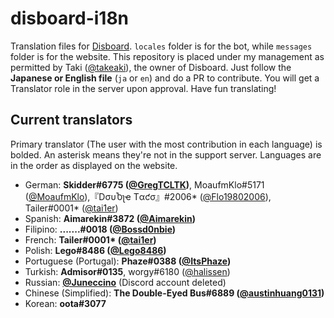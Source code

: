 # disboard-i18n
Translation files for [Disboard](https://disboard.org). `locales` folder is for the bot, while `messages` folder is for the website. This repository is placed under my management as permitted by Taki ([@takeaki](https://github.com/takeaki)), the owner of Disboard. Just follow the **Japanese or English file** (`ja` or `en`) and do a PR to contribute. You will get a Translator role in the server upon approval. Have fun translating!

## Current translators
Primary translator (The user with the most contribution in each language) is bolded. An asterisk means they're not in the support server. Languages are in the order as displayed on the website.

* German: **Skidder#6775 ([@GregTCLTK](https://github.com/GregTCLTK))**, MoaufmKlo#5171 ([@MoaufmKlo](https://github.com/MoaufmKlo)),『DσυႦʅҽ Tαƈσ』#2006\* ([@Flo19802006](https://github.com/Flo19802006)), Tailer#0001\* ([@tai1er](https://github.com/tai1er))
* Spanish: **Aimarekin#3872 ([@Aimarekin](https://github.com/Aimarekin))**
* Filipino: **.......#0018 ([@Bossd0nbie](https://github.com/Bossd0nbie))**
* French: **Tailer#0001\* ([@tai1er](https://github.com/tai1er))**
* Polish: **Lego#8486 ([@Lego8486](https://github.com/Lego8486))**
* Portuguese (Portugal): **Phaze#0388 ([@ItsPhaze](https://github.com/ItsPhaze))**
* Turkish: **Admisor#0135**, worgy#6180 ([@halissen](https://github.com/halissen))
* Russian: **[@Juneccino](https://github.com/Juneccino)** (Discord account deleted)
* Chinese (Simplified): **The Double-Eyed Bus#6889 ([@austinhuang0131](https://github.com/austinhuang0131))**
* Korean: **oota#3077**
